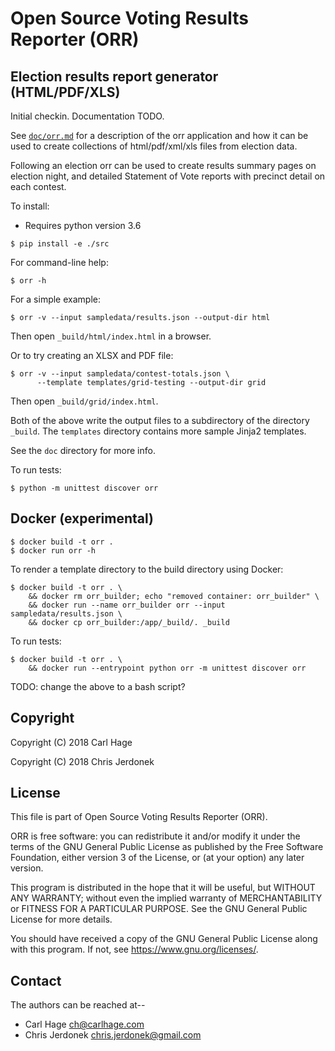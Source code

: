 # Open Source Voting Results Reporter (ORR)

## Election results report generator (HTML/PDF/XLS)

Initial checkin. Documentation TODO.

See [`doc/orr.md`](doc/orr.md) for a description of the orr application
and how it can be used to create collections of html/pdf/xml/xls
files from election data.

Following an election orr can be used to create results summary
pages on election night, and detailed Statement of Vote reports
with precinct detail on each contest.

To install:

* Requires python version 3.6

```
$ pip install -e ./src
```

For command-line help:

```
$ orr -h
```

For a simple example:

```
$ orr -v --input sampledata/results.json --output-dir html
```

Then open `_build/html/index.html` in a browser.

Or to try creating an XLSX and PDF file:

```
$ orr -v --input sampledata/contest-totals.json \
      --template templates/grid-testing --output-dir grid
```

Then open `_build/grid/index.html`.

Both of the above write the output files to a subdirectory of the
directory `_build`.  The `templates` directory contains more sample
Jinja2 templates.

See the `doc` directory for more info.

To run tests:

```
$ python -m unittest discover orr
```

## Docker (experimental)

```
$ docker build -t orr .
$ docker run orr -h
```

To render a template directory to the build directory using Docker:

```
$ docker build -t orr . \
    && docker rm orr_builder; echo "removed container: orr_builder" \
    && docker run --name orr_builder orr --input sampledata/results.json \
    && docker cp orr_builder:/app/_build/. _build
```

To run tests:

```
$ docker build -t orr . \
    && docker run --entrypoint python orr -m unittest discover orr
```

TODO: change the above to a bash script?

## Copyright

Copyright (C) 2018  Carl Hage

Copyright (C) 2018  Chris Jerdonek


## License

This file is part of Open Source Voting Results Reporter (ORR).

ORR is free software: you can redistribute it and/or modify
it under the terms of the GNU General Public License as published by
the Free Software Foundation, either version 3 of the License, or
(at your option) any later version.

This program is distributed in the hope that it will be useful,
but WITHOUT ANY WARRANTY; without even the implied warranty of
MERCHANTABILITY or FITNESS FOR A PARTICULAR PURPOSE.  See the
GNU General Public License for more details.

You should have received a copy of the GNU General Public License
along with this program.  If not, see <https://www.gnu.org/licenses/>.


## Contact

The authors can be reached at--

* Carl Hage <ch@carlhage.com>
* Chris Jerdonek <chris.jerdonek@gmail.com>
